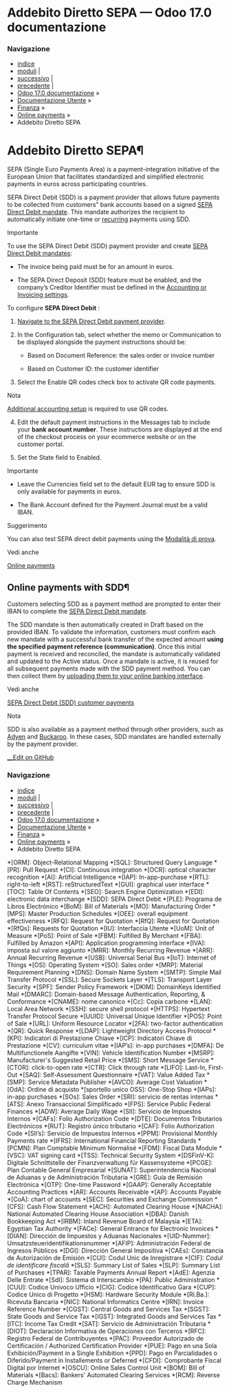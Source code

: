 # Addebito Diretto SEPA — Odoo 17.0 documentazione

### Navigazione

  * [indice](../../../genindex.html "Indice generale")
  * [moduli](../../../py-modindex.html "Indice del modulo Python") |
  * [successivo](adyen.html "Adyen") |
  * [precedente](wire_transfer.html "Wire transfers") |
  * [Odoo 17.0 documentazione](../../../index-2.html) »
  * [Documentazione Utente](../../../applications.html) »
  * [Finanza](../../finance.html) »
  * [Online payments](../payment_providers.html) »
  * Addebito Diretto SEPA



# Addebito Diretto SEPA¶

SEPA (Single Euro Payments Area) is a payment-integration initiative of the European Union that facilitates standardized and simplified electronic payments in euros across participating countries.

SEPA Direct Debit (SDD) is a payment provider that allows future payments to be collected from customers” bank accounts based on a signed [SEPA Direct Debit mandate](../accounting/payments/batch_sdd.html#accounting-batch-sdd-sdd-mandates). This mandate authorizes the recipient to automatically initiate one-time or [recurring](../../sales/subscriptions.html) payments using SDD.

Importante

To use the SEPA Direct Debit (SDD) payment provider and create [SEPA Direct Debit mandates](../accounting/payments/batch_sdd.html#accounting-batch-sdd-sdd-mandates):

  * The invoice being paid must be for an amount in euros.

  * The SEPA Direct Deposit (SDD) feature must be enabled, and the company’s Creditor Identifier must be defined in the [Accounting or Invoicing settings](../accounting/payments/batch_sdd.html#accounting-batch-sdd-sepa-configuration).




To configure **SEPA Direct Debit** :

  1. [Navigate to the SEPA Direct Debit payment provider](../payment_providers.html#payment-providers-supported-providers).

  2. In the Configuration tab, select whether the memo or Communication to be displayed alongside the payment instructions should be:

     * Based on Document Reference: the sales order or invoice number

     * Based on Customer ID: the customer identifier

  3. Select the Enable QR codes check box to activate QR code payments.

Nota

[Additional accounting setup](../accounting/customer_invoices/epc_qr_code.html) is required to use QR codes.

  4. Edit the default payment instructions in the Messages tab to include your **bank account number**. These instructions are displayed at the end of the checkout process on your ecommerce website or on the customer portal.

  5. Set the State field to Enabled.




Importante

  * Leave the Currencies field set to the default EUR tag to ensure SDD is only available for payments in euros.

  * The Bank Account defined for the Payment Journal must be a valid IBAN.




Suggerimento

You can also test SEPA direct debit payments using the [Modalità di prova](../payment_providers.html#payment-providers-test-mode).

Vedi anche

[Online payments](../payment_providers.html)

## Online payments with SDD¶

Customers selecting SDD as a payment method are prompted to enter their IBAN to complete the [SEPA Direct Debit mandate](../accounting/payments/batch_sdd.html#accounting-batch-sdd-sdd-mandates).

The SDD mandate is then automatically created in Draft based on the provided IBAN. To validate the information, customers must confirm each new mandate with a successful bank transfer of the expected amount **using the specified payment reference (communication)**. Once this initial payment is received and reconciled, the mandate is automatically validated and updated to the Active status. Once a mandate is active, it is reused for all subsequent payments made with the SDD payment method. You can then collect them by [uploading them to your online banking interface](../accounting/payments/batch_sdd.html#accounting-batch-sdd-xml).

Vedi anche

[SEPA Direct Debit (SDD) customer payments](../accounting/payments/batch_sdd.html)

Nota

SDD is also available as a payment method through other providers, such as [Adyen](adyen.html) and [Buckaroo](buckaroo.html). In these cases, SDD mandates are handled externally by the payment provider.

[ __Edit on GitHub](https://github.com/odoo/documentation/edit/17.0/content/applications/finance/payment_providers/sdd.rst)

### Navigazione

  * [indice](../../../genindex.html "Indice generale")
  * [moduli](../../../py-modindex.html "Indice del modulo Python") |
  * [successivo](adyen.html "Adyen") |
  * [precedente](wire_transfer.html "Wire transfers") |
  * [Odoo 17.0 documentazione](../../../index-2.html) »
  * [Documentazione Utente](../../../applications.html) »
  * [Finanza](../../finance.html) »
  * [Online payments](../payment_providers.html) »
  * Addebito Diretto SEPA


  *[ORM]: Object-Relational Mapping
  *[SQL]: Structured Query Language
  *[PR]: Pull Request
  *[CI]: Continuous integration
  *[OCR]: optical character recognition
  *[AI]: Artificial Intelligence
  *[IAP]: In-app-purchase
  *[RTL]: right-to-left
  *[RST]: reStructuredText
  *[GUI]: graphical user interface
  *[TOC]: Table Of Contents
  *[SEO]: Search Engine Optimization
  *[EDI]: electronic data interchange
  *[SDD]: SEPA Direct Debit
  *[PLE]: Programa de Libros Electrónico
  *[BoM]: Bill of Materials
  *[MO]: Manufacturing Order
  *[MPS]: Master Production Schedules
  *[OEE]: overall equipment effectiveness
  *[RFQ]: Request for Quotation
  *[RfQ]: Request for Quotation
  *[RfQs]: Requests for Quotation
  *[IU]: Interfaccia Utente
  *[UoM]: Unit of Measure
  *[PoS]: Point of Sale
  *[FBM]: Fulfilled By Merchant
  *[FBA]: Fulfilled by Amazon
  *[API]: Application programming interface
  *[IVA]: imposta sul valore aggiunto
  *[MRR]: Monthly Recurring Revenue
  *[ARR]: Annual Recurring Revenue
  *[USB]: Universal Serial Bus
  *[IoT]: Internet of Things
  *[OS]: Operating System
  *[SO]: Sales order
  *[MRP]: Material Requirement Planning
  *[DNS]: Domain Name System
  *[SMTP]: Simple Mail Transfer Protocol
  *[SSL]: Secure Sockets Layer
  *[TLS]: Transport Layer Security
  *[SPF]: Sender Policy Framework
  *[DKIM]: DomainKeys Identified Mail
  *[DMARC]: Domain-based Message Authentication, Reporting, & Conformance
  *[CNAME]: nome canonico
  *[Cc]: Copia carbone
  *[LAN]: Local Area Network
  *[SSH]: secure shell protocol
  *[HTTPS]: Hypertext Transfer Protocol Secure
  *[UUID]: Universal Unique Identifier
  *[POS]: Point of Sale
  *[URL]: Uniform Resource Locator
  *[2FA]: two-factor authentication
  *[QR]: Quick Response
  *[LDAP]: Lightweight Directory Access Protocol
  *[KPI]: Indicatori di Prestazione Chiave
  *[ICP]: Indicatori Chiave di Prestazione
  *[CV]: curriculum vitae
  *[IAP’s]: in-app purchases
  *[DMFA]: De Multifunctionele Aangifte
  *[VIN]: Vehicle Identification Number
  *[MSRP]: Manufacturer's Suggested Retail Price
  *[SMS]: Short Message Service
  *[CTOR]: click-to-open rate
  *[CTR]: Click through rate
  *[LIFO]: Last-In, First-Out
  *[SAQ]: Self-Assessment Questionnaire
  *[VAT]: Value Added Tax
  *[SMP]: Service Metadata Publisher
  *[AVCO]: Average Cost Valuation
  *[OdA]: Ordine di acquisto
  *[sportello unico OSS]: One-Stop Shop
  *[IAPs]: in-app purchases
  *[SOs]: Sales Order
  *[SRI]: servicio de rentas internas
  *[ATS]: Anexo Transaccional Simplificado
  *[FPS]: Service Public Federal Finances
  *[ADW]: Average Daily Wage
  *[SII]: Servicio de Impuestos Internos
  *[CAFs]: Folio Authorization Code
  *[DTE]: Documentos Tributarios Electrónicos
  *[RUT]: Registro único tributario
  *[CAF]: Folio Authorization Code
  *[SII’s]: Servicio de Impuestos Internos
  *[PPM]: Provisional Monthly Payments rate
  *[IFRS]: International Financial Reporting Standards
  *[PCMN]: Plan Comptable Minimum Normalisé
  *[FDM]: Fiscal Data Module
  *[VSC]: VAT signing card
  *[TSS]: Technical Security System
  *[DSFinV-K]: Digitale Schnittstelle der Finanzverwaltung für Kassensysteme
  *[PCGE]: Plan Contable General Empresarial
  *[SUNAT]: Superintendencia Nacional de Aduanas y de Administración Tributaria
  *[GRE]: Guía de Remisión Electrónica
  *[OTP]: One-time Password
  *[GAAP]: Generally Acceptable Accounting Practices
  *[AR]: Accounts Receivable
  *[AP]: Accounts Payable
  *[CoA]: chart of accounts
  *[SEC]: Securities and Exchange Commission
  *[CFS]: Cash Flow Statement
  *[ACH]: Automated Clearing House
  *[NACHA]: National Automated Clearing House Association
  *[DBA]: Danish Bookkeeping Act
  *[IRBM]: Inland Revenue Board of Malaysia
  *[ETA]: Egyptian Tax Authority
  *[FACe]: General Entrance for Electronic Invoices
  *[DIAN]: Dirección de Impuestos y Aduanas Nacionales
  *[UID-Nummer]: Umsatzsteueridentifikationsnummer
  *[AFIP]: Administración Federal de Ingresos Públicos
  *[DGI]: Dirección General Impositiva
  *[CAEs]: Constancia de Autorización de Emisión
  *[CUI]: Codul Unic de Inregistrare
  *[CIF]: *Codul de identificare fiscală*
  *[SLS]: Summary List of Sales
  *[SLP]: Summary List of Purchases
  *[TPAR]: Taxable Payments Annual Report
  *[AdE]: Agenzia Delle Entrate
  *[SdI]: Sistema di Interscambio
  *[PA]: Public Administration
  *[CUU]: Codice Univoco Ufficio
  *[CIG]: Codice Identificativo Gara
  *[CUP]: Codice Unico di Progetto
  *[HSM]: Hardware Security Module
  *[Ri.Ba.]: Ricevuta Bancaria
  *[NIC]: National Informatics Centre
  *[IRN]: Invoice Reference Number
  *[CGST]: Central Goods and Services Tax
  *[SGST]: State Goods and Service Tax
  *[IGST]: Integrated Goods and Services Tax
  *[ITC]: Income Tax Credit
  *[SAT]: Servicio de Administración Tributaria
  *[DIOT]: Declaración Informativa de Operaciones con Terceros
  *[RFC]: Registro Federal de Contribuyentes
  *[PAC]: Proveedor Autorizado de Certificación / Authorized Certification Provider
  *[PUE]: Pago en una Sola Exhibición/Payment in a Single Exhibition
  *[PPD]: Pago en Parcialidades o Diferido/Payment in Installements or Deferred
  *[CFDI]: Comprobante Fiscal Digital por Internet
  *[OSCU]: Online Sales Control Unit
  *[BOM]: Bill of Materials
  *[Bacs]: Bankers' Automated Clearing Services
  *[RCM]: Reverse Charge Mechanism